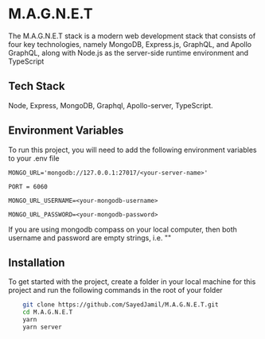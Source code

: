 #

# M.A.G.N.E.T

The M.A.G.N.E.T stack is a modern web development stack that consists of four key technologies, namely MongoDB, Express.js, GraphQL, and Apollo GraphQL, along with Node.js as the server-side runtime environment and TypeScript

## Tech Stack

Node, Express, MongoDB, Graphql, Apollo-server, TypeScript.

## Environment Variables

To run this project, you will need to add the following environment variables to your .env file

`MONGO_URL='mongodb://127.0.0.1:27017/<your-server-name>'`

`PORT = 6060`

`MONGO_URL_USERNAME=<your-mongodb-username>`

`MONGO_URL_PASSWORD=<your-mongodb-password>`

If you are using mongodb compass on your local computer, then both username and password are empty strings, i.e. ""

## Installation

To get started with the project, create a folder in your local machine for this project and run the following commands in the root of your folder

```bash
    git clone https://github.com/SayedJamil/M.A.G.N.E.T.git
    cd M.A.G.N.E.T
    yarn
    yarn server
```
